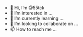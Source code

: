 - 👋 Hi, I’m @55tck
- 👀 I’m interested in ...
- 🌱 I’m currently learning ...
- 💞️ I’m looking to collaborate on ...
- 📫 How to reach me ...

<!---
55tck/55tck is a ✨ special ✨ repository because its `README.md` (this file) appears on your GitHub profile.
You can click the Preview link to take a look at your changes.
--->
